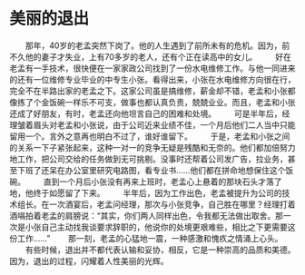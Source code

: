 # 美丽的退出
　　那年，40岁的老孟突然下岗了。他的人生遇到了前所未有的危机。因为，前不久他的妻子才失业，上有70多岁的老人，还有个正在读高中的女儿。 
　　好在老孟有一手技术，很快便在一家家政公司找到了一份水电维修工作。与他一同进来的还有一位维修专业毕业的中专生小张。看得出来，小张在水电维修方向很在行，完全不在半路出家的老孟之下。这家公司虽是搞维修，薪金却不错，老孟和小张都像拣了个金饭碗一样乐不可支，做事也都认真负责，兢兢业业。而且，老孟和小张还成了好朋友，有时，老孟还向他坦言自己的困难和处境。 
　　可是半年后，经理皱着眉头对老孟和小张说，由于公司近来业绩不佳，一个月后他们二人当中只能留用一个。言外之意再也明白不过了，谁好谁留下。 
　　于是，老孟和小张之间的关系一下子紧张起来，这种一对一的竞争无疑是残酷和无奈的。他们都加倍努力地工作，把公司交给的任务做到无可挑剔。没事时还帮着公司发广告，拉业务，甚至下班了还呆在办公室里研究电路图，看专业书……他们都在拼命地想保住这个饭碗。 
　　直到一个月后小张没有再来上班时，老孟心上悬着的那块石头才落了地，他终于如愿留了下来。 
　　半年后，因为工作出色，老孟被提升为公司的技术组长。在一次酒宴后，老孟问经理，那次与小张竞争，自己胜在哪里？经理打着酒嗝拍着老孟的肩膀说：“其实，你们两人同样出色，令我都无法做出取舍。那一次是小张自己主动找我谈要求辞职的，他说你的处境更艰难些，相比之下更需要这份工作……” 
　　那一刻，老孟的心猛地一震，一种感激和愧疚之情涌上心头。 
　　有些时候，退出并不都代表认输和妥协，相反，它是一种崇高的品质和美德。因为，退出的过程，闪耀着人性美丽的光辉。
 